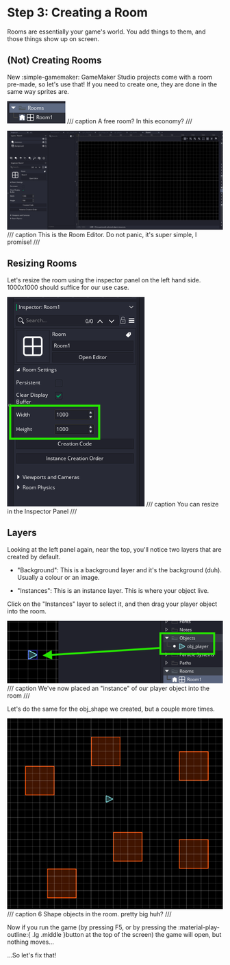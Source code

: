 # Step 3: Creating a Room

Rooms are essentially your game's world.
You add things to them, and those things show up on screen.

## (Not) Creating Rooms

New :simple-gamemaker: GameMaker Studio projects come with a room pre-made, so let's use that!
If you need to create one, they are done in the same way sprites are.

![The Pre-made Room](img/step3-01.png)
/// caption
A free room? In this economy?
///

![The Room Editor](img/step3-02.png)
/// caption
This is the Room Editor.
Do not panic, it's super simple, I promise!
///

## Resizing Rooms

Let's resize the room using the inspector panel on the left hand side.
1000x1000 should suffice for our use case.

![Room Inspector Panel](img/step3-03.png)
/// caption
You can resize in the Inspector Panel
///

## Layers

Looking at the left panel again, near the top, you'll notice two layers that are created by default.

-   "Background": This is a background layer and it's the background (duh).
    Usually a colour or an image.

-   "Instances": This is an instance layer. This is where your object live.

Click on the "Instances" layer to select it, and then drag your player object into the room.

![Player Object in Room](img/step3-04.png)
/// caption
We've now placed an "instance" of our player object into the room
///

Let's do the same for the obj_shape we created, but a couple more times.

![6 Shape Objects in Room](img/step3-05.png)
/// caption
6 Shape objects in the room. pretty big huh?
///

Now if you run the game
(by pressing F5, or by pressing the :material-play-outline:{ .lg .middle }button at the top of the screen)
the game will open, but nothing moves...

...So let's fix that!